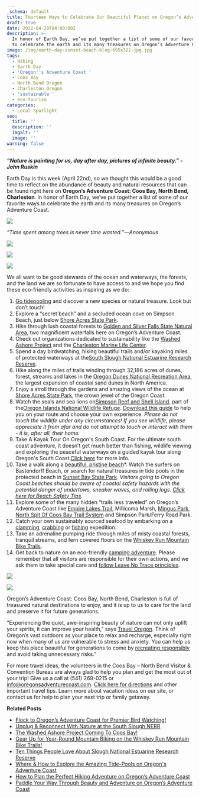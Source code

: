 ```yaml
---
_schema: default
title: Fourteen Ways to Celebrate Our Beautiful Planet on Oregon’s Adventure Coast
draft: true
date: 2022-04-20T04:00:00Z
description: >-
  In honor of Earth Day, we’ve put together a list of some of our favorite ways
  to celebrate the earth and its many treasures on Oregon’s Adventure Coast.
image: /img/earth-day-sunset-beach-blog-695x322-jpg.jpg
tags:
  - Hiking
  - Earth Day
  - 'Oregon''s Adventure Coast '
  - Coos Bay
  - North Bend Oregon
  - Charleston Oregon
  - 'sustainable '
  - eco-tourism
categories:
  - Local Spotlight
seo:
  title: ''
  description: ''
  imgalt: ''
  image: ''
warning: false
---
```

***“Nature is painting for us, day after day, pictures of infinite beauty.” - John Ruskin***

Earth Day is this week (April 22nd), so we thought this would be a good time to reflect on the abundance of beauty and natural resources that can be found right here on **Oregon’s Adventure Coast: Coos Bay, North Bend, Charleston**. In honor of Earth Day, we’ve put together a list of some of our favorite ways to celebrate the earth and its many treasures on Oregon’s Adventure Coast.

![](/img/oregon-s-adventure-coast.jpg)

*“Time spent among trees is never time wasted.”—Anonymous*

![](/img/oregon-s-adventure-coast-coos-bay-north-bend-charleston.jpg)

![](/img/oregon-s-adventure-coast-coos-bay-north-bend-charleston-2.jpg)

![](/img/oregon-s-adventure-coast-coos-bay-north-bend-charleston-1.jpg)

We all want to be good stewards of the ocean and waterways, the forests, and the land we are so fortunate to have access to and we hope you find these eco-friendly activities as inspiring as we do:

1. [Go tidepooling](https://www.oregonsadventurecoast.com/blog/where-how-to-explore-the-amazing-tide-pools-on-oregon-s-adventure-coast/) and discover a new species or natural treasure. Look but don’t touch!
2. Explore a “secret beach” and a secluded ocean cove on Simpson Beach, just below [Shore Acres State Park](https://www.oregonsadventurecoast.com/state-parks-and-national-lands/).
3. Hike through lush coastal forests to [Golden and Silver Falls State Natural Area](https://www.oregonsadventurecoast.com/blog/2016-02-05-adventure-spotlight-golden-and-silver-falls/), two magnificent waterfalls here on Oregon’s Adventure Coast.
4. Check out organizations dedicated to sustainability like the [Washed Ashore Project](https://www.oregonsadventurecoast.com/blog/the-washed-ashore-project-coming-to-coos-bay/) and the [Charleston Marine Life Center](https://cmlc.uoregon.edu/).
5. Spend a day birdwatching, hiking beautiful trails and/or kayaking miles of protected waterways at the[South Slough National Estuarine Research Reserve](https://www.oregonsadventurecoast.com/blog/ten-things-people-love-about-slough-national-estuarine-research-reserve/).
6. Hike along the miles of trails winding through 32,186 acres of dunes, forest, streams and lakes in the [Oregon Dunes National Recreation Area](https://www.oregonsadventurecoast.com/tripideas/oregon-dunes-national-recreation-area/), the largest expansion of coastal sand dunes in North America.
7. Enjoy a stroll through the gardens and amazing views of the ocean at [Shore Acres State Park](https://oregonstateparks.org/index.cfm?do=parkPage.dsp_parkPage&amp;parkId=68), the crown jewel of the Oregon Coast.
8. Watch the seals and sea lions on[Simpson Reef and Shell Island](https://www.shareoregon.com/things-to-do/en/listings/126105-simpson-reef-and-shell-island-oregon-islands-nwr), part of the[Oregon Islands National Wildlife Refuge](https://www.fws.gov/refuge/oregon_islands/). [Download this guide](https://oregonsadventurecoast.com/img/cape-arago-loop-itinerary-2018.pdf) to help you on your route and choose your own experience. *Please do not touch the wildlife under any circumstances! If you see wildlife, please appreciate it from afar and do not attempt to touch or interact with them - it is, after all, their home.*
9. Take A Kayak Tour On Oregon's South Coast. For the ultimate south coast adventure, it doesn’t get much better than fishing, wildlife viewing and exploring the peaceful waterways on a guided kayak tour along Oregon's South Coast.[Click here](https://oregonsadventurecoast.com/blog/2018-05-18-featured-adventure-take-a-kayak-tour-on-oregons-south-coast/) for more info.
10. Take a walk along a [beautiful, pristine beach](https://www.oregonsadventurecoast.com/undeveloped-beaches/)\*. Watch the surfers on Bastendorff Beach, or search for natural treasures in tide pools in the protected beach in [Sunset Bay State Park](https://www.oregonsadventurecoast.com/state-parks-and-national-lands/). *Visitors going to Oregon Coast beaches should be aware of coastal safety hazards with the potential danger of undertows, sneaker waves, and rolling logs.* [*Click here for Beach Safety Tips*](https://oregonsadventurecoast.com/blog/eight-ways-to-stay-safe-on-the-beaches-along-the-oregon-coast/)*.*
11. Explore some of the many hidden “trails less traveled” on Oregon’s Adventure Coast like [Empire Lakes Trail](http://coosbay.org/uploads/PDF/Operations/Parks/John_Topits_Park/JOHN_TOPITS_PARK_TRAIL_MAP.pdf), Millicoma Marsh, [Mingus Park](http://coosbay.org/departments/parks), [North Spit Of Coos Bay Trail System](https://www.blm.gov/visit/north-spit) and Simpson Park/Ferry Road Park.
12. Catch your own sustainably sourced seafood by embarking on a [clamming](https://www.oregonsadventurecoast.com/clamming/), [crabbing](https://www.oregonsadventurecoast.com/blog/2020-1-22-the-best-dungeness-crab-on-oregons-coast/) or [fishing](https://www.oregonsadventurecoast.com/fishing/) expedition.
13. Take an adrenaline pumping ride through miles of misty coastal forests, tranquil streams, and fern covered floors on the [Whiskey Run Mountain Bike Trails](https://www.trailforks.com/region/whiskey-run-trails-21273/?activitytype=1&amp;z=12.4&amp;lat=43.21305&amp;lon=-124.36649).
14. Get back to nature on an eco-friendly [camping adventure](https://www.oregonsadventurecoast.com/blog/relax-recharge-with-a-safe-camping-getaway-on-oregon-s-adventure-coast/). Please remember that all visitors are responsible for their own actions, and we ask them to take special care and [follow Leave No Trace principles](https://lnt.org/learn/seven-principles-overview).

![](/img/oregon-s-adventure-coast-coos-bay-north-bend-charleston-3.jpg)

![](/img/kayaking-blog-post.jpg)

Oregon’s Adventure Coast: Coos Bay, North Bend, Charleston is full of treasured natural destinations to enjoy, and it is up to us to care for the land and preserve it for future generations.

“Experiencing the quiet, awe-inspiring beauty of nature can not only uplift your spirits, it can improve your health,” says [Travel Oregon](https://industry.traveloregon.com/takecareoutthere_rackcard_pdf_print/). Think of Oregon’s vast outdoors as your place to relax and recharge, especially right now when many of us are vulnerable to stress and anxiety. You can help us keep this place beautiful for generations to come by [recreating responsibly](https://traveloregon.com/things-to-do/outdoor-recreation/take-care-out-there/) and avoid taking unnecessary risks.”

For more travel ideas, the volunteers in the Coos Bay – North Bend Visitor & Convention Bureau are always glad to help you plan and get the most out of your trip! Give us a call at (541) 269-0215 or [info@oregonsadventurecoast.com](mailto:info@oregonsadventurecoast.com). [Click here for directions](https://www.oregonsadventurecoast.com/travelers-info/) and other important travel tips. Learn more about vacation ideas on our site, or contact us for help to plan your next trip or family getaway.

**Related Posts**

* [Flock to Oregon’s Adventure Coast for Premier Bird Watching!](https://www.oregonsadventurecoast.com/blog/flock-to-oregon-s-adventure-coast-for-premier-bird-watching/)
* [Unplug & Reconnect With Nature at the South Slough NERR](https://www.oregonsadventurecoast.com/blog/unplug-reconnect-with-nature-at-the-south-slough-nerr/)
* [The Washed Ashore Project Coming To Coos Bay!](https://www.oregonsadventurecoast.com/blog/the-washed-ashore-project-coming-to-coos-bay/)
* [Gear Up for Year-Round Mountain Biking on the Whiskey Run Mountain Bike Trails!](https://www.oregonsadventurecoast.com/blog/gear-up-for-year-round-mountain-biking-on-the-whiskey-run-mountain-bike-trails/)
* [Ten Things People Love About Slough National Estuarine Research Reserve](https://www.oregonsadventurecoast.com/blog/ten-things-people-love-about-slough-national-estuarine-research-reserve/)
* [Where & How to Explore the Amazing Tide-Pools on Oregon's Adventure Coast](https://www.oregonsadventurecoast.com/blog/where-how-to-explore-the-amazing-tide-pools-on-oregon-s-adventure-coast/)
* [How to Plan the Perfect Hiking Adventure on Oregon’s Adventure Coast](https://www.oregonsadventurecoast.com/blog/how-to-plan-the-perfect-hiking-adventure-on-oregon-s-adventure-coast/)
* [Paddle Your Way Through Beauty and Adventure on Oregon’s Adventure Coast](https://www.oregonsadventurecoast.com/blog/paddle-your-way-through-beauty-and-adventure-on-oregon-s-adventure-coast/)
